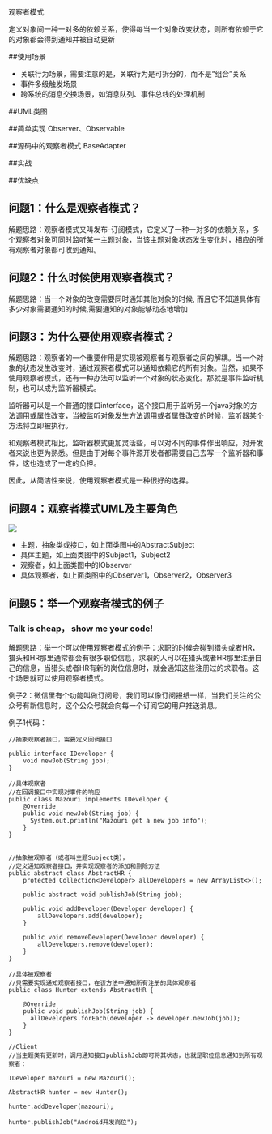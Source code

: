 观察者模式

定义对象间一种一对多的依赖关系，使得每当一个对象改变状态，则所有依赖于它的对象都会得到通知并被自动更新

##使用场景
- 关联行为场景，需要注意的是，关联行为是可拆分的，而不是“组合”关系
- 事件多级触发场景
- 跨系统的消息交换场景，如消息队列、事件总线的处理机制

##UML类图

##简单实现
Observer、Observable

##源码中的观察者模式
BaseAdapter

##实战

##优缺点


## 问题1：什么是观察者模式？

解题思路：观察者模式又叫发布-订阅模式，它定义了一种一对多的依赖关系，多个观察者对象可同时监听某一主题对象，当该主题对象状态发生变化时，相应的所有观察者对象都可收到通知。

## 问题2：什么时候使用观察者模式？

解题思路：当一个对象的改变需要同时通知其他对象的时候, 而且它不知道具体有多少对象需要通知的时候,需要通知的对象能够动态地增加

## 问题3：为什么要使用观察者模式？

解题思路：观察者的一个重要作用是实现被观察者与观察者之间的解耦。当一个对象的状态发生改变时，通过观察者模式可以通知依赖它的所有对象。当然，如果不使用观察者模式，还有一种办法可以监听一个对象的状态变化。那就是事件监听机制，也可以成为监听器模式。

监听器可以是一个普通的接口interface，这个接口用于监听另一个java对象的方法调用或属性改变，当被监听对象发生方法调用或者属性改变的时候，监听器某个方法将立即被执行。

和观察者模式相比，监听器模式更加灵活些，可以对不同的事件作出响应，对开发者来说也更为熟悉。但是由于对每个事件源开发者都需要自己去写一个监听器和事件，这也造成了一定的负担。


因此，从简洁性来说，使用观察者模式是一种很好的选择。

## 问题4：观察者模式UML及主要角色

<img src="http://www.jasongj.com/img/designpattern/observer/observer.png?_=5576450"/>

- 主题，抽象类或接口，如上面类图中的AbstractSubject
- 具体主题，如上面类图中的Subject1，Subject2
- 观察者，如上面类图中的IObserver
- 具体观察者，如上面类图中的Observer1，Observer2，Observer3

## 问题5：举一个观察者模式的例子

### Talk is cheap， show me your code!

 
解题思路：举一个可以使用观察者模式的例子：求职的时候会碰到猎头或者HR，猎头和HR那里通常都会有很多职位信息，求职的人可以在猎头或者HR那里注册自己的信息，当猎头或者HR有新的岗位信息时，就会通知这些注册过的求职者。这个场景就可以使用观察者模式。

例子2：微信里有个功能叫做订阅号，我们可以像订阅报纸一样，当我们关注的公众号有新信息时，这个公众号就会向每一个订阅它的用户推送消息。

例子1代码：

```
//抽象观察者接口，需要定义回调接口

public interface IDeveloper {
    void newJob(String job);
}

//具体观察者
//在回调接口中实现对事件的响应
public class Mazouri implements IDeveloper {
    @Override
    public void newJob(String job) {
      System.out.println("Mazouri get a new job info");
    }
}


//抽象被观察者（或者叫主题Subject类），
//定义通知观察者接口，并实现观察者的添加和删除方法
public abstract class AbstractHR {
    protected Collection<Developer> allDevelopers = new ArrayList<>();
    
    public abstract void publishJob(String job);
    
    public void addDeveloper(Developer developer) {
        allDevelopers.add(developer);
    }
    
    public void removeDeveloper(Developer developer) {
        allDevelopers.remove(developer);
    }
}

//具体被观察者
//只需要实现通知观察者接口，在该方法中通知所有注册的具体观察者
public class Hunter extends AbstractHR {
    
    @Override
    public void publishJob(String job) {
      allDevelopers.forEach(developer -> developer.newJob(job));
    } 
}

//Client
//当主题类有更新时，调用通知接口publishJob即可将其状态，也就是职位信息通知到所有观察者：

IDeveloper mazouri = new Mazouri();

AbstractHR hunter = new Hunter();

hunter.addDeveloper(mazouri);

hunter.publishJob("Android开发岗位");

```











